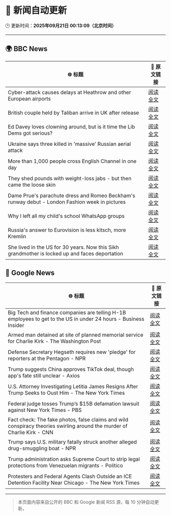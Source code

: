 # 🧠 新闻自动更新

🕒 更新时间：**2025年09月21日 00:13:09（北京时间）**

---

## 🌍 BBC News

| 🌐 标题 | 🔗 原文链接 |
|--------|-------------|
| Cyber-attack causes delays at Heathrow and other European airports | [阅读全文](https://www.bbc.com/news/articles/c3drpgv33pxo?at_medium=RSS&at_campaign=rss) |
| British couple held by Taliban arrive in UK after release | [阅读全文](https://www.bbc.com/news/articles/cly6ve2dg66o?at_medium=RSS&at_campaign=rss) |
| Ed Davey loves clowning around, but is it time the Lib Dems got serious? | [阅读全文](https://www.bbc.com/news/articles/c3e7ny8n44jo?at_medium=RSS&at_campaign=rss) |
| Ukraine says three killed in 'massive' Russian aerial attack | [阅读全文](https://www.bbc.com/news/articles/ce3253gxqvwo?at_medium=RSS&at_campaign=rss) |
| More than 1,000 people cross English Channel in one day | [阅读全文](https://www.bbc.com/news/articles/cdx20xenzgqo?at_medium=RSS&at_campaign=rss) |
| They shed pounds with weight-loss jabs - but then came the loose skin | [阅读全文](https://www.bbc.com/news/articles/cx2500v087xo?at_medium=RSS&at_campaign=rss) |
| Dame Prue's parachute dress and Romeo Beckham's runway debut - London Fashion week in pictures | [阅读全文](https://www.bbc.com/news/articles/cd63n1wv8nlo?at_medium=RSS&at_campaign=rss) |
| Why I left all my child's school WhatsApp groups | [阅读全文](https://www.bbc.com/news/articles/ce9rxed9m5mo?at_medium=RSS&at_campaign=rss) |
| Russia's answer to Eurovision is less kitsch, more Kremlin | [阅读全文](https://www.bbc.com/news/articles/cre5vv0x31po?at_medium=RSS&at_campaign=rss) |
| She lived in the US for 30 years. Now this Sikh grandmother is locked up and faces deportation | [阅读全文](https://www.bbc.com/news/articles/ckgq63lgn7zo?at_medium=RSS&at_campaign=rss) |

## 📰 Google News

| 🌐 标题 | 🔗 原文链接 |
|--------|-------------|
| Big Tech and finance companies are telling H-1B employees to get to the US in under 24 hours - Business Insider | [阅读全文](https://news.google.com/rss/articles/CBMilAFBVV95cUxPaG90d0JqSFhCdFZzbXprM0w2R09VQ0NPMWRnM2J3QnZ3ME96OUNrYVBPdlNGall0MlNxRnpoTXE2OU5RcGZpdkdvdkdHOTRnRWcwdVZCUjV4ODJqYlZWdi1mVXBHcDU4T2dOV1BGaVRqQU5zYWZKUTlOTURRNFgwQ3poTEM3UWZmVmM5RjdZZFI3aXBk?oc=5) |
| Armed man detained at site of planned memorial service for Charlie Kirk - The Washington Post | [阅读全文](https://news.google.com/rss/articles/CBMilwFBVV95cUxQOTRyV2FDbGtoaHhVejNRdWJfNGhFYUhrREs1aWZiaEFCekdaM2w3dlNSN1ZYMll6ak0xZzNhdklJLXVJb29iWHdiUFRoTERyeW9QSFoyMjVsOTFNVmJ4em1SbnZZU25GUWEwWGdTQ0FBM2ZMM1E4VENlSXVHQ0FRc18wek1yYVdPSUdqNW94Wm9oX1F2Um40?oc=5) |
| Defense Secretary Hegseth requires new 'pledge' for reporters at the Pentagon - NPR | [阅读全文](https://news.google.com/rss/articles/CBMiigFBVV95cUxOcTJIRHJTdFo0dUhkRnpxNFBSLVFLRHdOQXRqbzZ6STl5MGFCa3E3eHd3VnA2RFdrTHU0S25tTURMVHpVaTR2c2hrSm9jYkp3VlRJSzNheGY5aDlWcmhQNWtXOWQ0bllxZ0l3SDRmRkNsSW5EQXgyaWRvMlh2a1Vqd0V6OFdUNy1CNXc?oc=5) |
| Trump suggests China approves TikTok deal, though app's fate still unclear - Axios | [阅读全文](https://news.google.com/rss/articles/CBMickFVX3lxTE1HdjQzd051T25VLUxlbVN6a2VSTnhYb1QzeWlkMmNoOHQ4V3EzNkFlZ0xuNUd3NUNLWk1KeURzV3dhemFtOGFZNnZVNTFUQk8zejVZMm5LVndRU05DTDhRc3RoYmVDd3ZmVzhPSUxtUFR1QQ?oc=5) |
| U.S. Attorney Investigating Letitia James Resigns After Trump Seeks to Oust Him - The New York Times | [阅读全文](https://news.google.com/rss/articles/CBMijAFBVV95cUxOaVFZU1I2S0E3d1NhTjdvZnNkX3dOdlFQT094RURUelhOQjktdk1tUms4TzVZUVNKdXV4aTdHbGVMSlppdEs3M2ptWjRwNHZORWNVUUFaYnJJQ3BkcXB6QW85MU9lYmRtRnA4WU4xb09Semo4R3VLS1VmTWpZNFdSaUNfQW84WXVBd2d2dg?oc=5) |
| Federal judge tosses Trump’s $15B defamation lawsuit against New York Times - PBS | [阅读全文](https://news.google.com/rss/articles/CBMisAFBVV95cUxOQlpZMGJZQm9xbkdSRE9yMkV4eHNSRjlyTzR3VlBhblZFUHFRbHRDZWp1eHhRVlZzZklLeXJBSHFxSk00SzRTVVRtUmlwdWRSeUo4cENzc3pUanBMLWExdVVna1ZGczk3MnRMbmEtWVRxd2o3VFlFN3J2dkpQVmRMdzIzSWY3SV90blZIeEM4YW9kZ20ya1EyVlQ1R1I3OTljUmlTZUxuYW9EbEp3RHhwNQ?oc=5) |
| Fact check: The fake photos, false claims and wild conspiracy theories swirling around the murder of Charlie Kirk - CNN | [阅读全文](https://news.google.com/rss/articles/CBMiekFVX3lxTE1zbkgzOWpVM2ItN2htS3RSaGRkaG9JU0YzYzdnWC1Qd2ZFT3p0Q09DVDRtQUlQTk1qaV9sTFNEQ3ZSdlF3V1Zoekg5TFVOTlB3akNfb2tFcWRGVXdWV2xUZVNnTU1wWnh6MHRSWS1FUnE3enp6VHNBMXBB?oc=5) |
| Trump says U.S. military fatally struck another alleged drug-smuggling boat - NPR | [阅读全文](https://news.google.com/rss/articles/CBMijwFBVV95cUxOOHRBc1AzSG9NcE5hV2lCMXBFdU5UNHVmOUpRS0doajdYRnpGRGtKcWRKWERKSlV0dVlFaThxNmFBRklYdDBfZ1djeEExYm90TFlOQ2V1cV8xSjJKSGdUaGtrR1JwUXoyY19YTFhzc1NIY2E5WndJMVA5ZjJLNi1MRWpUajJhTmxSUDFTazE5MA?oc=5) |
| Trump administration asks Supreme Court to strip legal protections from Venezuelan migrants - Politico | [阅读全文](https://news.google.com/rss/articles/CBMi2AFBVV95cUxOS0RCTmNUVmIzRk5wMno1ZWpXMWNxMEIxX0JObXNiRkFfS1JoUm93RWp1dEZ5UGppLUtaYWxpaUNCeXVIWnZ3cGczR05rcGg4Z0dNd0kwUGZ0RkxEWVhxaThRR3FmZUF4YzRFOHhxUlVoUERvVnBBcDlTVVoxVGw5aXFaTHVLUHg3THhfSG1JYmNRZ1VGbWtRNkk3OUZlZWhSVUM1bEZmc0YwYmhvUzB0cmZxdEE1eXV5SjM1T3g0U3ZtejBKa01lQ0M4dzBwVnZka0lELS1tRWg?oc=5) |
| Protesters and Federal Agents Clash Outside an ICE Detention Facility Near Chicago - The New York Times | [阅读全文](https://news.google.com/rss/articles/CBMifEFVX3lxTE5zaFBCbEVnSHhyM2tUSzQyTW1xZDJWTVpYRWRnc09MY1JHV2s2d0ltR3dJLXZvVUZBdUtPdGJSNkdoLTBXdHNhQmNQQ1o4V1RucjFya0FPNjdDWUVFeTd4ZTJTVWNMY3pSOGVMc2VSbUxIbV8zaV9FYXlTUl8?oc=5) |

---
> 本页面内容来自公开的 BBC 和 Google 新闻 RSS 源，每 10 分钟自动更新。